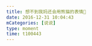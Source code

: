 ```yaml
---
title: 想不到我妈还会用熊猫的表情🤭
date: 2016-12-31 10:04:43
mCategories: [说说]
type: moment
time: t100443
---
```


<div id="pics-20161231100443"></div>

<script src="/lib/moment/pics.js"></script>
<script>
var data = [
    {"link": "2016-12-31_000002.jpeg", "type": "shuoshuo"}
];
picsRender(data, "pics-20161231100443");
</script>

